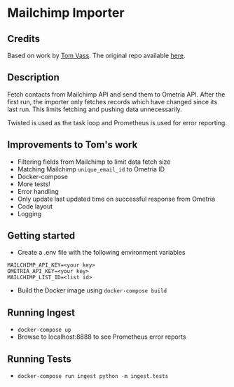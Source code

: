 # Mailchimp Importer

## Credits

Based on work by [Tom Vass](mr.tom.vass@gmail.com).
The original repo available [here](https://github.com/Tomvass/Ometria).

## Description

Fetch contacts from Mailchimp API and send them to Ometria API.
After the first run, the importer only fetches records which have changed since its last run. This limits fetching
and pushing data unnecessarily.

Twisted is used as the task loop and Prometheus is used for error reporting.


## Improvements to Tom's work

* Filtering fields from Mailchimp to limit data fetch size
* Matching Mailchimp `unique_email_id` to Ometria ID
* Docker-compose
* More tests!
* Error handling
* Only update last updated time on successful response from Ometria
* Code layout
* Logging


## Getting started

* Create a .env file with the following environment variables

```
MAILCHIMP_API_KEY=<your key>
OMETRIA_API_KEY=<your key>
MAILCHIMP_LIST_ID=<list id>
```

* Build the Docker image using `docker-compose build`


## Running Ingest

* `docker-compose up`
* Browse to localhost:8888 to see Prometheus error reports


## Running Tests

* `docker-compose run ingest python -m ingest.tests`

